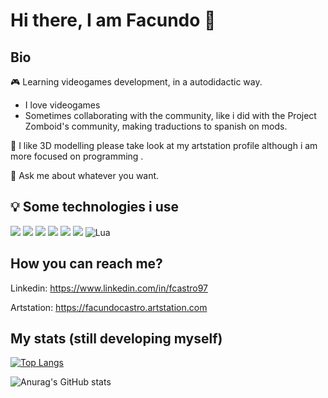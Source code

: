 # Hi there, I am Facundo 👋

## Bio
:video_game: Learning videogames development, in a autodidactic way.
  - I love videogames
  - Sometimes collaborating with the community, like i did with the Project Zomboid's community, making traductions to spanish on mods.

:snake: I like 3D modelling please take look at my artstation profile although i am more focused on programming .

💬 Ask me about whatever you want. 


## 💡 Some technologies i use


<img src="https://img.shields.io/badge/C%23-239120?style=for-the-badge&logo=c-sharp&logoColor=white" /> <img src="https://img.shields.io/badge/GIT-E44C30?style=for-the-badge&logo=git&logoColor=white" /> <img src="https://img.shields.io/badge/GitHub-100000?style=for-the-badge&logo=github&logoColor=white" /> <img src="https://img.shields.io/badge/Obsidian-483699?style=for-the-badge&logo=Obsidian&logoColor=white" /> <img src="https://img.shields.io/badge/Unity-100000?style=for-the-badge&logo=unity&logoColor=white" /> <img src="https://img.shields.io/badge/blender-%23F5792A.svg?style=for-the-badge&logo=blender&logoColor=white" /> ![Lua](https://img.shields.io/badge/lua-%232C2D72.svg?style=for-the-badge&logo=lua&logoColor=white)


## How you can reach me?

Linkedin: https://www.linkedin.com/in/fcastro97

Artstation: https://facundocastro.artstation.com


## My stats (still developing myself)
[![Top Langs](https://github-readme-stats.vercel.app/api/top-langs/?username=fcastro97&layout=compact&theme=radical)](https://github.com/fcastro97/github-readme-stats)

![Anurag's GitHub stats](https://github-readme-stats.vercel.app/api?username=fcastro97&theme=radical&show_icons=true)
